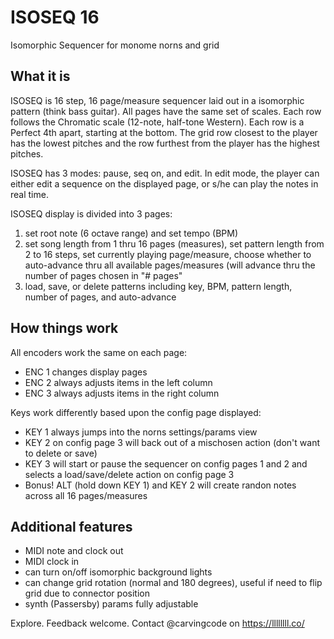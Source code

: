 # ISOSEQ 16
Isomorphic Sequencer for monome norns and grid

## What it is

ISOSEQ is 16 step, 16 page/measure sequencer laid out in a isomorphic pattern (think bass guitar).  All pages have the same set of scales.  Each row follows the Chromatic scale (12-note, half-tone Western).  Each row is a Perfect 4th apart, starting at the bottom.  The grid row closest to the player has the lowest pitches and the row furthest from the player has the highest pitches.  

ISOSEQ has 3 modes: pause, seq on, and edit.  In edit mode, the player can either edit a sequence on the displayed page, or s/he can play the notes in real time.

ISOSEQ display is divided into 3 pages:

1) set root note (6 octave range) and set tempo (BPM)
2) set song length from 1 thru 16 pages (measures), set pattern length from 2 to 16 steps, set currently playing page/measure, choose whether to auto-advance thru all available pages/measures (will advance thru the number of pages chosen in "# pages" 
3) load, save, or delete patterns including key, BPM, pattern length, number of pages, and auto-advance

## How things work

All encoders work the same on each page:

- ENC 1 changes display pages
- ENC 2 always adjusts items in the left column
- ENC 3 always adjusts items in the right column

Keys work differently based upon the config page displayed:

- KEY 1 always jumps into the norns settings/params view
- KEY 2 on config page 3 will back out of a mischosen action (don't want to delete or save)
- KEY 3 will start or pause the sequencer on config pages 1 and 2 and selects a load/save/delete action on config page 3
- Bonus! ALT (hold down KEY 1) and KEY 2 will create randon notes across all 16 pages/measures

## Additional features

- MIDI note and clock out
- MIDI clock in
- can turn on/off isomorphic background lights
- can change grid rotation (normal and 180 degrees), useful if need to flip grid due to connector position
- synth (Passersby) params fully adjustable


Explore.  Feedback welcome.  Contact @carvingcode on https://llllllll.co/
